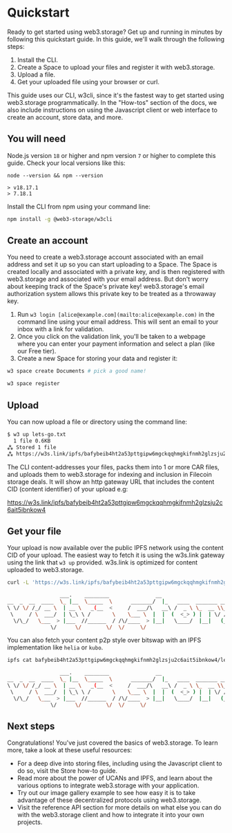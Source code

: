# Quickstart

Ready to get started using web3.storage? Get up and running in minutes by following this quickstart guide. In this guide, we'll walk through the following steps:

1. Install the CLI.
2. Create a Space to upload your files and register it with web3.storage.
3. Upload a file.
4. Get your uploaded file using your browser or curl.

This guide uses our CLI, w3cli, since it's the fastest way to get started using web3.storage programmatically. In the "How-tos" section of the docs, we also include instructions on using the Javascript client or web interface to create an account, store data, and more.

## You will need

Node.js version `18` or higher and npm version `7` or higher to complete this guide. Check your local versions like this:

```shell
node --version && npm --version

> v18.17.1
> 7.18.1
```

Install the CLI from npm using your command line:

```sh
npm install -g @web3-storage/w3cli
```

## Create an account

You need to create a web3.storage account associated with an email address and set it up so you can start uploading to a Space. The Space is created locally and associated with a private key, and is then registered with web3.storage and associated with your email address. But don't worry about keeping track of the Space's private key! web3.storage's email authorization system allows this private key to be treated as a throwaway key.

1. Run `w3 login [alice@example.com](mailto:alice@example.com)` in the command line using your email address. This will sent an email to your inbox with a link for validation.
2. Once you click on the validation link, you'll be taken to a webpage where you can enter your payment information and select a plan (like our Free tier).
3. Create a new Space for storing your data and register it:

```sh
w3 space create Documents # pick a good name!

w3 space register
```

## Upload

You can now upload a file or directory using the command line:

```sh
$ w3 up lets-go.txt
  1 file 0.6KB
⁂ Stored 1 file
⁂ https://w3s.link/ipfs/bafybeib4ht2a53pttgipw6mgckqqhmgkifnmh2glzsju2c6ait5ibnkow4
```

The CLI content-addresses your files, packs them into 1 or more CAR files, and uploads them to web3.storage for indexing and inclusion in Filecoin storage deals. It will show an http gateway URL that includes the content CID (content identifier) of your upload e.g:

https://w3s.link/ipfs/bafybeib4ht2a53pttgipw6mgckqqhmgkifnmh2glzsju2c6ait5ibnkow4

## Get your file

Your upload is now available over the public IPFS network using the content CID of your upload. The easiest way to fetch it is using the w3s.link gateway using the link that `w3 up` provided. w3s.link is optimized for content uploaded to web3.storage.

```sh
curl -L 'https://w3s.link/ipfs/bafybeib4ht2a53pttgipw6mgckqqhmgkifnmh2glzsju2c6ait5ibnkow4/lets-go.txt'

                 ___.    ________               __                                            
__  _  __  ____  \_ |__  \_____  \      _______/  |_   ____  _______ _____      ____    ____  
\ \/ \/ /_/ __ \  | __ \   _(__  <     /  ___/\   __\ /  _ \ \_  __ \\__  \    / ___\ _/ __ \ 
 \     / \  ___/  | \_\ \ /       \    \___ \  |  |  (  <_> ) |  | \/ / __ \_ / /_/  >\  ___/ 
  \/\_/   \___  > |___  //______  / /\/____  > |__|   \____/  |__|   (____  / \___  /  \___  >
              \/      \/        \/  \/     \/                             \/ /_____/       \/ 
```

You can also fetch your content p2p style over bitswap with an IPFS implementation like `helia` or `kubo`.

```sh
ipfs cat bafybeib4ht2a53pttgipw6mgckqqhmgkifnmh2glzsju2c6ait5ibnkow4/lets-go.txt

                 ___.    ________               __                                            
__  _  __  ____  \_ |__  \_____  \      _______/  |_   ____  _______ _____      ____    ____  
\ \/ \/ /_/ __ \  | __ \   _(__  <     /  ___/\   __\ /  _ \ \_  __ \\__  \    / ___\ _/ __ \ 
 \     / \  ___/  | \_\ \ /       \    \___ \  |  |  (  <_> ) |  | \/ / __ \_ / /_/  >\  ___/ 
  \/\_/   \___  > |___  //______  / /\/____  > |__|   \____/  |__|   (____  / \___  /  \___  >
              \/      \/        \/  \/     \/                             \/ /_____/       \/ 
```

## Next steps

Congratulations! You've just covered the basics of web3.storage. To learn more, take a look at these useful resources:

- For a deep dive into storing files, including using the Javascript client to do so, visit the Store how-to guide.
- Read more about the power of UCANs and IPFS, and learn about the various options to integrate web3.storage with your application.
- Try out our image gallery example to see how easy it is to take advantage of these decentralized protocols using web3.storage.
- Visit the reference API section for more details on what else you can do with the web3.storage client and how to integrate it into your own projects.
